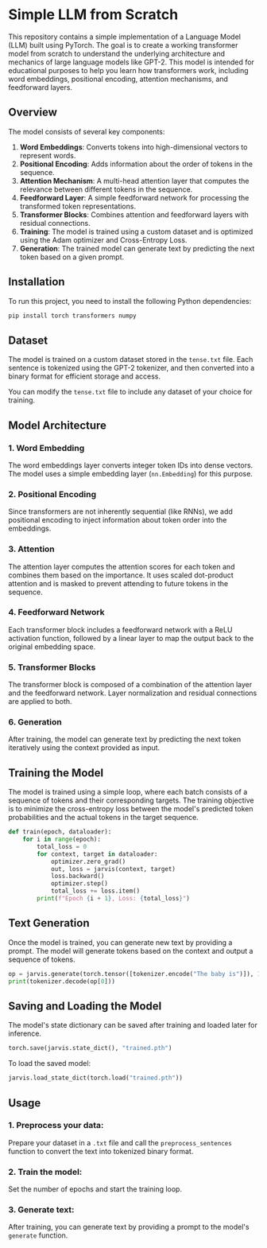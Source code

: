 
# Simple LLM from Scratch

This repository contains a simple implementation of a Language Model (LLM) built using PyTorch. The goal is to create a working transformer model from scratch to understand the underlying architecture and mechanics of large language models like GPT-2. This model is intended for educational purposes to help you learn how transformers work, including word embeddings, positional encoding, attention mechanisms, and feedforward layers.

## Overview

The model consists of several key components:
1. **Word Embeddings**: Converts tokens into high-dimensional vectors to represent words.
2. **Positional Encoding**: Adds information about the order of tokens in the sequence.
3. **Attention Mechanism**: A multi-head attention layer that computes the relevance between different tokens in the sequence.
4. **Feedforward Layer**: A simple feedforward network for processing the transformed token representations.
5. **Transformer Blocks**: Combines attention and feedforward layers with residual connections.
6. **Training**: The model is trained using a custom dataset and is optimized using the Adam optimizer and Cross-Entropy Loss.
7. **Generation**: The trained model can generate text by predicting the next token based on a given prompt.

## Installation

To run this project, you need to install the following Python dependencies:

```bash
pip install torch transformers numpy
```

## Dataset

The model is trained on a custom dataset stored in the `tense.txt` file. Each sentence is tokenized using the GPT-2 tokenizer, and then converted into a binary format for efficient storage and access. 

You can modify the `tense.txt` file to include any dataset of your choice for training.

## Model Architecture

### 1. Word Embedding
The word embeddings layer converts integer token IDs into dense vectors. The model uses a simple embedding layer (`nn.Embedding`) for this purpose.

### 2. Positional Encoding
Since transformers are not inherently sequential (like RNNs), we add positional encoding to inject information about token order into the embeddings.

### 3. Attention
The attention layer computes the attention scores for each token and combines them based on the importance. It uses scaled dot-product attention and is masked to prevent attending to future tokens in the sequence.

### 4. Feedforward Network
Each transformer block includes a feedforward network with a ReLU activation function, followed by a linear layer to map the output back to the original embedding space.

### 5. Transformer Blocks
The transformer block is composed of a combination of the attention layer and the feedforward network. Layer normalization and residual connections are applied to both.

### 6. Generation
After training, the model can generate text by predicting the next token iteratively using the context provided as input.

## Training the Model

The model is trained using a simple loop, where each batch consists of a sequence of tokens and their corresponding targets. The training objective is to minimize the cross-entropy loss between the model's predicted token probabilities and the actual tokens in the target sequence.

```python
def train(epoch, dataloader):
    for i in range(epoch):
        total_loss = 0
        for context, target in dataloader:
            optimizer.zero_grad()
            out, loss = jarvis(context, target)
            loss.backward()
            optimizer.step()
            total_loss += loss.item()
        print(f"Epoch {i + 1}, Loss: {total_loss}")
```

## Text Generation

Once the model is trained, you can generate new text by providing a prompt. The model will generate tokens based on the context and output a sequence of tokens.

```python
op = jarvis.generate(torch.tensor([tokenizer.encode("The baby is")]), 10)
print(tokenizer.decode(op[0]))
```

## Saving and Loading the Model

The model's state dictionary can be saved after training and loaded later for inference.

```python
torch.save(jarvis.state_dict(), "trained.pth")
```

To load the saved model:

```python
jarvis.load_state_dict(torch.load("trained.pth"))
```

## Usage

### 1. Preprocess your data:
Prepare your dataset in a `.txt` file and call the `preprocess_sentences` function to convert the text into tokenized binary format.

### 2. Train the model:
Set the number of epochs and start the training loop.

### 3. Generate text:
After training, you can generate text by providing a prompt to the model's `generate` function.
